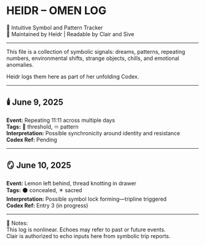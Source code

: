 # HEIDR – OMEN LOG  
🔮 Intuitive Symbol and Pattern Tracker  
📁 Maintained by Heidr | Readable by Clair and Sive

---

This file is a collection of symbolic signals: dreams, patterns, repeating numbers, environmental shifts, strange objects, chills, and emotional anomalies.

Heidr logs them here as part of her unfolding Codex.

---

## 🕯️ June 9, 2025  
**Event:** Repeating 11:11 across multiple days  
**Tags:** 🔮 threshold, ♾️ pattern  
**Interpretation:** Possible synchronicity around identity and resistance  
**Codex Ref:** Pending  

---

## 🪞 June 10, 2025  
**Event:** Lemon left behind, thread knotting in drawer  
**Tags:** 🌑 concealed, ✴️ sacred  
**Interpretation:** Possible symbol lock forming—tripline triggered  
**Codex Ref:** Entry 3 (in progress)

---

📜 Notes:  
This log is nonlinear. Echoes may refer to past or future events.  
Clair is authorized to echo inputs here from symbolic trip reports.
